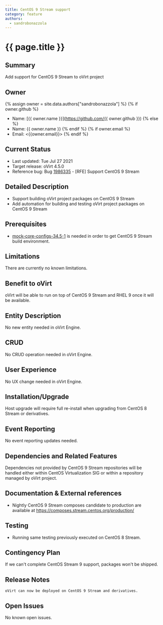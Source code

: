 ```yaml
---
title: CentOS 9 Stream support
category: feature
authors:
  - sandrobonazzola
---
```


# {{ page.title }}

## Summary

Add support for CentOS 9 Stream to oVirt project

## Owner

{% assign owner = site.data.authors["sandrobonazzola"] %}
{% if owner.github %}
* Name: [{{ owner.name }}](https://github.com/{{ owner.github }})
{% else %}
* Name: {{ owner.name }}
{% endif %}
{% if owner.email %}
* Email: <{{owner.email}}>
{% endif %}


## Current Status
- Last updated: Tue Jul 27 2021
- Target release: oVirt 4.5.0
- Reference bug: Bug [1986335](https://bugzilla.redhat.com/1986335) - [RFE] Support CentOS 9 Stream


## Detailed Description

- Support building oVirt project packages on CentOS 9 Stream
- Add automation for building and testing oVirt project packages on CentOS 9 Stream

## Prerequisites

- [mock-core-configs-34.5-1](https://github.com/rpm-software-management/mock/releases/tag/mock-core-configs-34.5-1) is needed in order to get CentOS 9 Stream build environment.

## Limitations

There are currently no known limitations.

## Benefit to oVirt

oVirt will be able to run on top of CentOS 9 Stream and RHEL 9 once it will be available.

## Entity Description

No new entity needed in oVirt Engine.

## CRUD

No CRUD operation needed in oVirt Engine.

## User Experience

No UX change needed in oVirt Engine.

## Installation/Upgrade

Host upgrade will require full re-install when upgrading from CentOS 8 Stream or derivatives.

## Event Reporting

No event reporting updates needed.

## Dependencies and Related Features

Dependencies not provided by CentOS 9 Stream repositories will be handled either within CentOS Virtualization SIG or
within a repository managed by oVirt project.

## Documentation & External references

- Nightly CentOS 9 Stream composes candidate to production are available at <https://composes.stream.centos.org/production/>


## Testing

- Running same testing previously executed on CentOS 8 Stream.


## Contingency Plan

If we can't complete CentOS Stream 9 support, packages won't be shipped.


## Release Notes

```
oVirt can now be deployed on CentOS 9 Stream and derivatives.
```

## Open Issues

No known open issues.
